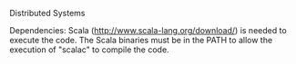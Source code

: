 Distributed Systems


Dependencies: 
Scala (http://www.scala-lang.org/download/) is needed to execute the code. 
The Scala binaries must be in the PATH to allow the execution of "scalac" to 
compile the code. 
